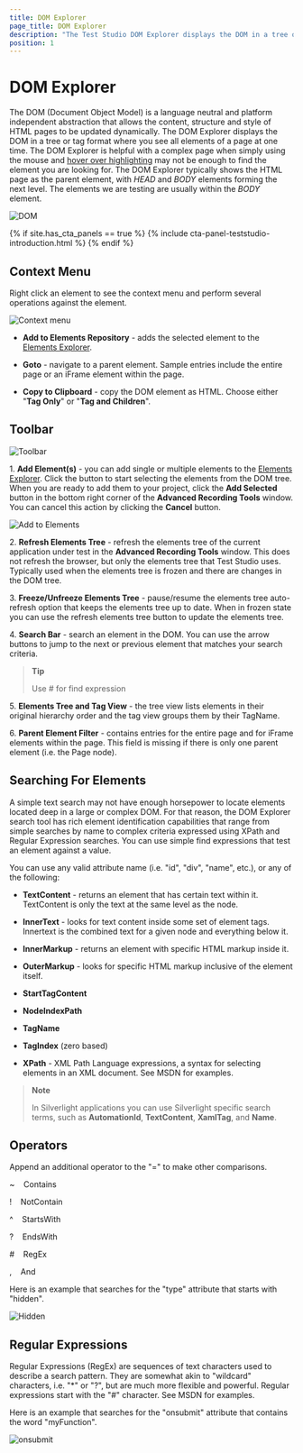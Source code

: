 ```yaml
---
title: DOM Explorer
page_title: DOM Explorer
description: "The Test Studio DOM Explorer displays the DOM in a tree or tag format where you see all elements of a page at one time. The Test Studio DOM Explorer is helpful with a complex page when simply using the mouse and hover over highlighting may not be enough to find the element you're looking for"
position: 1
---
```

# DOM Explorer

The DOM (Document Object Model) is a language neutral and platform independent abstraction that allows the content, structure and style of HTML pages to be updated dynamically. The DOM Explorer displays the DOM in a tree or tag format where you see all elements of a page at one time. The DOM Explorer is helpful with a complex page when simply using the mouse and <a href="/features/recorder/compact-recording-toolbar#hover-over-highlighting" target="_blank">hover over highlighting</a> may not be enough to find the element you are looking for. The DOM Explorer typically shows the HTML page as the parent element, with *HEAD* and *BODY* elements forming the next level. The elements we are testing are usually within the *BODY* element.

![DOM][1]

{% if site.has_cta_panels == true %}
{% include cta-panel-teststudio-introduction.html %}
{% endif %}

## Context Menu

Right click an element to see the context menu and perform several operations against the element.

![Context menu][2]

- **Add to Elements Repository** - adds the selected element to the <a href="/features/elements-explorer/overview" target="_blank">Elements Explorer</a>.

- **Goto** - navigate to a parent element. Sample entries include the entire page or an iFrame element within the page.

- **Copy to Clipboard** - copy the DOM element as HTML. Choose either "**Tag Only**" or "**Tag and Children**".

## Toolbar

![Toolbar][3]

1.&nbsp;**Add Element(s)** - you can add single or multiple elements to the <a href="/features/elements-explorer/overview" target="_blank">Elements Explorer</a>. Click the button to start selecting the elements from the DOM tree. When you are ready to add them to your project, click the **Add Selected** button in the bottom right corner of the **Advanced Recording Tools** window. You can cancel this action by clicking the **Cancel** button.

![Add to Elements][4]

2.&nbsp;**Refresh Elements Tree** - refresh the elements tree of the current application under test in the **Advanced Recording Tools** window. This does not refresh the browser, but only the elements tree that Test Studio uses. Typically used when the elements tree is frozen and there are changes in the DOM tree.

3.&nbsp;**Freeze/Unfreeze Elements Tree** - pause/resume the elements tree auto-refresh option that keeps the elements tree up to date. When in frozen state you can use the refresh elements tree button to update the elements tree.

4.&nbsp;**Search Bar** - search an element in the DOM. You can use the arrow buttons to jump to the next or previous element that matches your search criteria.

> **Tip**
>
> Use # for find expression

5.&nbsp;**Elements Tree and Tag View** - the tree view lists elements in their original hierarchy order and the tag view groups them by their TagName.

6.&nbsp;**Parent Element Filter** - contains entries for the entire page and for iFrame elements within the page. This field is missing if there is only one parent element (i.e. the Page node).

## Searching For Elements

A simple text search may not have enough horsepower to locate elements located deep in a large or complex DOM. For that reason, the DOM Explorer search tool has rich element identification capabilities that range from simple searches by name to complex criteria expressed using XPath and Regular Expression searches. You can use simple find expressions that test an element against a value.

You can use any valid attribute name (i.e. "id", "div", "name", etc.), or any of the following:

- **TextContent** - returns an element that has certain text within it. TextContent is only the text at the same level as the node.

- **InnerText** - looks for text content inside some set of element tags. Innertext is the combined text for a given node and everything below it.

- **InnerMarkup** - returns an element with specific HTML markup inside it.

- **OuterMarkup** - looks for specific HTML markup inclusive of the element itself.

- **StartTagContent**

- **NodeIndexPath**

- **TagName**

- **TagIndex** (zero based)

- **XPath** - XML Path Language expressions, a syntax for selecting elements in an XML document. See MSDN for examples.

> **Note**
>
> In Silverlight applications you can use Silverlight specific search terms, such as **AutomationId**, **TextContent**, **XamlTag**, and **Name**.

## Operators

Append an additional operator to the "=" to make other comparisons.

~	&nbsp;&nbsp; Contains

!	&nbsp;&nbsp; NotContain

^	&nbsp;&nbsp; StartsWith

?	&nbsp;&nbsp; EndsWith

\#	&nbsp;&nbsp; RegEx

,	&nbsp;&nbsp; And

Here is an example that searches for the "type" attribute that starts with "hidden".

![Hidden][5]

## Regular Expressions

Regular Expressions (RegEx) are sequences of text characters used to describe a search pattern. They are somewhat akin to "wildcard" characters, i.e. "*" or "?", but are much more flexible and powerful. Regular expressions start with the "#" character. See MSDN for examples.

Here is an example that searches for the "onsubmit" attribute that contains the word "myFunction".

![onsubmit][6]

[1]: /img/features/recorder/advanced-recording-tools/dom-explorer/fig1.png
[2]: /img/features/recorder/advanced-recording-tools/dom-explorer/fig2.png
[3]: /img/features/recorder/advanced-recording-tools/dom-explorer/fig3.png
[4]: /img/features/recorder/advanced-recording-tools/dom-explorer/fig4.png
[5]: /img/features/recorder/advanced-recording-tools/dom-explorer/fig5.png
[6]: /img/features/recorder/advanced-recording-tools/dom-explorer/fig6.png
